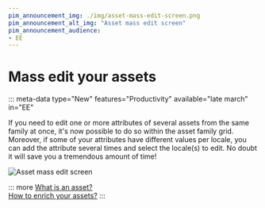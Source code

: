 ```yaml
---
pim_announcement_img: ./img/asset-mass-edit-screen.png
pim_announcement_alt_img: "Asset mass edit screen"
pim_announcement_audience:
- EE
---
```


# Mass edit your assets
::: meta-data type="New" features="Productivity" available="late march" in="EE"

If you need to edit one or more attributes of several assets from the same family at once, it's now possible to do so within the asset family grid. Moreover, if some of your attributes have different values per locale, you can add the attribute several times and select the locale(s) to edit. No doubt it will save you a tremendous amount of time!

![Asset mass edit screen](../img/asset-mass-edit-screen.png)

::: more
[What is an asset?](../articles/what-about-assets.html)  
[How to enrich your assets?](../articles/work-on-your-assets.html)
:::
